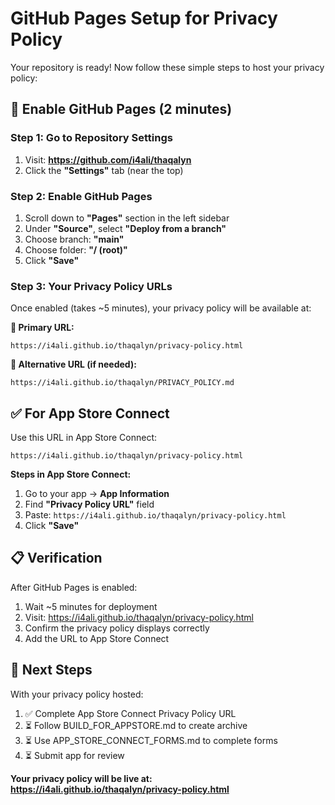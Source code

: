 # GitHub Pages Setup for Privacy Policy

Your repository is ready! Now follow these simple steps to host your privacy policy:

## 🚀 Enable GitHub Pages (2 minutes)

### Step 1: Go to Repository Settings
1. Visit: **https://github.com/i4ali/thaqalyn**
2. Click the **"Settings"** tab (near the top)

### Step 2: Enable GitHub Pages
1. Scroll down to **"Pages"** section in the left sidebar
2. Under **"Source"**, select **"Deploy from a branch"**
3. Choose branch: **"main"**
4. Choose folder: **"/ (root)"**
5. Click **"Save"**

### Step 3: Your Privacy Policy URLs
Once enabled (takes ~5 minutes), your privacy policy will be available at:

**🔗 Primary URL:**
```
https://i4ali.github.io/thaqalyn/privacy-policy.html
```

**🔗 Alternative URL (if needed):**
```
https://i4ali.github.io/thaqalyn/PRIVACY_POLICY.md
```

## ✅ For App Store Connect

Use this URL in App Store Connect:
```
https://i4ali.github.io/thaqalyn/privacy-policy.html
```

**Steps in App Store Connect:**
1. Go to your app → **App Information**
2. Find **"Privacy Policy URL"** field
3. Paste: `https://i4ali.github.io/thaqalyn/privacy-policy.html`
4. Click **"Save"**

## 📋 Verification

After GitHub Pages is enabled:
1. Wait ~5 minutes for deployment
2. Visit: https://i4ali.github.io/thaqalyn/privacy-policy.html
3. Confirm the privacy policy displays correctly
4. Add the URL to App Store Connect

## 🎯 Next Steps

With your privacy policy hosted:
1. ✅ Complete App Store Connect Privacy Policy URL
2. ⏳ Follow BUILD_FOR_APPSTORE.md to create archive
3. ⏳ Use APP_STORE_CONNECT_FORMS.md to complete forms
4. ⏳ Submit app for review

**Your privacy policy will be live at:**
**https://i4ali.github.io/thaqalyn/privacy-policy.html**